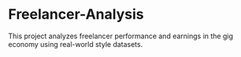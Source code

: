 # Freelancer-Analysis
This project analyzes freelancer performance and earnings in the gig economy using real-world style datasets.
